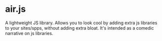 # air.js
A lightweight JS library. Allows you to look cool by adding extra js libraries to your sites/spps, without adding extra bloat. It's intended as a comedic narrative on js libraries.
